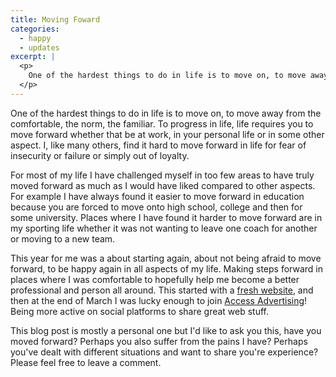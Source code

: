 ```yaml
---
title: Moving Foward
categories:
  - happy
  - updates
excerpt: |
  <p>
  	One of the hardest things to do in life is to move on, to move away from the comfortable, the norm, the familiar. To progress in life, life requires you to move forward whether that be at work, in your personal life or in some other aspect. I, like many others, find it hard to move forward in life for fear of insecurity or failure or simply out of loyalty.
  </p>
---
```

<p>
	One of the hardest things to do in life is to move on, to move away from the comfortable, the norm, the familiar. To progress in life, life requires you to move forward whether that be at work, in your personal life or in some other aspect. I, like many others, find it hard to move forward in life for fear of insecurity or failure or simply out of loyalty.
</p>
<p>
	For most of my life I have challenged myself in too few areas to have truly moved forward as much as I would have liked compared to other aspects. For example I have always found it easier to move forward in education because you are forced to move onto high school, college and then for some university. Places where I have found it harder to move forward are in my sporting life whether it was not wanting to leave one coach for another or moving to a new team.
</p>
<p>
	This year for me was a about starting again, about not being afraid to move forward, to be happy again in all aspects of my life. Making steps forward in places where I was comfortable to hopefully help me become a better professional and person all around. This started with a <a href="/blog/starting-new">fresh website</a>, and then at the end of March I was lucky enough to join <a href="http://www.accessadvertising.co.uk/">Access Advertising</a>! Being more active on social platforms to share great web stuff.
</p>
<p>
	This blog post is mostly a personal one but I'd like to ask you this, have you moved forward? Perhaps you also suffer from the pains I have? Perhaps you've dealt with different situations and want to share you're experience? Please feel free to leave a comment.
</p>
